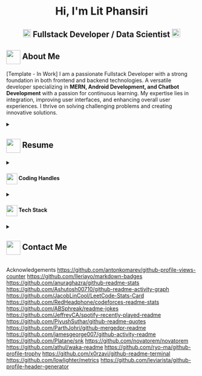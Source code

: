 <h1 align="center">Hi, I'm Lit Phansiri</h1>
<h2 align="center">
  <img src="https://komarev.com/ghpvc/?username=phansiri&color=dc143c&style=for-the-badge" alt="Profile Views" style="height:21px;">
  Fullstack Developer / Data Scientist
  <a href="https://phansiri.com">
    <img src="https://img.shields.io/badge/Portfolio-543DE0?style=for-the-badge&logo=About.me&logoColor=white" alt="Portfolio" style="height:22px;">
  </a>
</h2>
<!--
<div align="center">
 <img alt="GIF" src="https://i.giphy.com/media/v1.Y2lkPTc5MGI3NjExMHVrZ2xhMHNqdjFwNzFzdGp0dW4wbXFjZjYzNG9pemViOThld2wzcCZlcD12MV9pbnRlcm5hbF9naWZfYnlfaWQmY3Q9Zw/U3UP4fTE6QfuoooLaC/giphy.gif" />
</div>
-->

## <img align ='center' src="https://i.giphy.com/media/v1.Y2lkPTc5MGI3NjExdjh2dDM4bDhyYzM5NmppaHJ6dG56Mmh3bTkyanFkdWRvZ3R1cGoycSZlcD12MV9pbnRlcm5hbF9naWZfYnlfaWQmY3Q9ZQ/LOnt6uqjD9OexmQJRB/giphy.gif" width="37" /> About Me

[Template - In Work]
I am a passionate Fullstack Developer with a strong foundation in both frontend and backend technologies. A versatile developer specializing in **MERN, Android Development, and Chatbot Development** with a passion for continuous learning. My expertise lies in integration, improving user interfaces, and enhancing overall user experiences. I thrive on solving challenging problems and creating innovative solutions.

<details>
 <summary>
    <h2> 
      <img align="center" src="https://github.com/phansiri/phansiri/blob/main/icons/about.png" width="37" /> 
    Resume
    </h2>
</summary>
 <details>
  <summary><h4> <img align="center" src="https://github.com/phansiri/phansiri/blob/main/icons/academics.gif" width="29"/> Academics</h4></summary>
   
  <span><img src="https://img.shields.io/badge/BTECH-UC Berkeley-1877F2?style=for-the-badge"></span>
  <span><img src="https://img.shields.io/badge/GPA-3.8-EFEEE9?style=for-the-badge"></span><br/>
   
  <span><img src="https://img.shields.io/badge/BTECH-University of Washington-1877F2?style=for-the-badge"></span>
  <span><img src="https://img.shields.io/badge/GPA-3.63-EFEEE9?style=for-the-badge"></span>
 </details>

 <details>
  <summary><h4> <img align="center" src="https://github.com/phansiri/phansiri/blob/main/icons/experience.gif" width="29"/> Experience</h4></summary>
  - **Captain of Marines** at USMC | 21 years
    - Various
 </details>
</details>

<details>
  <summary><h4> <img align="center" src="https://user-images.githubusercontent.com/74038190/216122041-518ac897-8d92-4c6b-9b3f-ca01dcaf38ee.png" width="29"/> Coding Handles</h4></summary>
  [![LeetCode](https://img.shields.io/badge/LeetCode-000000?style=for-the-badge&logo=LeetCode&logoColor=#d16c06)](https://www.leetcode.com/[your-handle])
  [![Codeforces](https://img.shields.io/badge/Codeforces-445f9d?style=for-the-badge&logo=Codeforces&logoColor=white)](https://codeforces.com/profile/[your-handle])
  [![GeeksForGeeks](https://img.shields.io/badge/GeeksforGeeks-gray?style=for-the-badge&logo=geeksforgeeks&logoColor=35914c)](https://auth.geeksforgeeks.org/user/[your-handle]/practice)
</details>

<details>
  <summary><h4> <img align="center" src="https://github.com/[YourUsername]/[YourUsername]/blob/main/icons/techstack.gif" width="29"/> Tech Stack</h4></summary>
  ![C++](https://img.shields.io/badge/c++-%2300599C.svg?style=for-the-badge&logo=c%2B%2B&logoColor=white)  
  ![JavaScript](https://img.shields.io/badge/javascript-%23323330.svg?style=for-the-badge&logo=javascript&logoColor=%23F7DF1E) 
  ![React](https://img.shields.io/badge/react-%2320232a.svg?style=for-the-badge&logo=react&logoColor=%2361DAFB) 
</details>

<details>
  <summary><h2> <img align="center" src="https://github.com/[YourUsername]/[YourUsername]/blob/main/icons/Contact.gif" width="37"/> Contact Me</h2></summary>
  <p>
    <i>You can reach out to me via</i>
    <a href="mailto:[your-email]">
      <img align="center" src="https://github.com/[YourUsername]/[YourUsername]/blob/main/icons/Gmail.gif" width="100"/>
    </a>
  </p>
</details>

Acknowledgements
https://github.com/antonkomarev/github-profile-views-counter
https://github.com/Ileriayo/markdown-badges
https://github.com/anuraghazra/github-readme-stats
https://github.com/Ashutosh00710/github-readme-activity-graph
https://github.com/JacobLinCool/LeetCode-Stats-Card
https://github.com/RedHeadphone/codeforces-readme-stats
https://github.com/ABSphreak/readme-jokes
https://github.com/JeffreyCA/spotify-recently-played-readme
https://github.com/PiyushSuthar/github-readme-quotes
https://github.com/ParthJohri/github-mergedpr-readme
https://github.com/jamesgeorge007/github-activity-readme
https://github.com/Platane/snk
https://github.com/novatorem/novatorem
https://github.com/athul/waka-readme
https://github.com/ryo-ma/github-profile-trophy
https://github.com/x0rzavi/github-readme-terminal
https://github.com/lowlighter/metrics
https://github.com/leviarista/github-profile-header-generator

<!--
**phansiri/phansiri** is a ✨ _special_ ✨ repository because its `README.md` (this file) appears on your GitHub profile.

Here are some ideas to get you started:

- 🔭 I’m currently working on ...
- 🌱 I’m currently learning ...
- 👯 I’m looking to collaborate on ...
- 🤔 I’m looking for help with ...
- 💬 Ask me about ...
- 📫 How to reach me: ...
- 😄 Pronouns: ...
- ⚡ Fun fact: ...
-->

